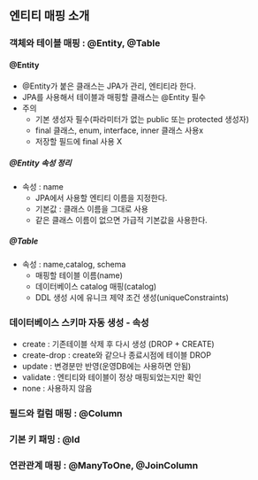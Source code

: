 ## 엔티티 매핑 소개
### 객체와 테이블 매핑 : @Entity, @Table
#### @Entity
- @Entity가 붙은 클래스는 JPA가 관리, 엔티티라 한다.
- JPA를 사용해서 테이블과 매핑할 클래스는 @Entity 필수
- 주의
    - 기본 생성자 필수(파라미터가 없는 public 또는 protected 생성자)
    - final 클래스, enum, interface, inner 클래스 사용x
    - 저장할 필드에 final 사용 X
##### @Entity 속성 정리
- 속성 : name
    - JPA에서 사용할 엔티티 이름을 지정한다.
    - 기본값 : 클래스 이름을 그대로 사용
    - 같은 클래스 이름이 없으면 가급적 기본값을 사용한다.
##### @Table    
- 속성 : name,catalog, schema
    - 매핑할 테이블 이름(name)
    - 데이터베이스 catalog 매핑(catalog)
    - DDL 생성 시에 유니크 제약 조건 생성(uniqueConstraints)
### 데이터베이스 스키마 자동 생성 - 속성
- create : 기존테이블 삭제 후 다시 생성 (DROP + CREATE)
- create-drop : create와 같으나 종료시점에 테이블 DROP
- update : 변경분만 반영(운영DB에는 사용하면 안됨)
- validate : 엔티티와 테이블이 정상 매핑되었는지만 확인
- none : 사용하지 않음

### 필드와 컬럼 매핑 : @Column

### 기본 키 패밍 : @Id

### 연관관계 매핑 : @ManyToOne, @JoinColumn
